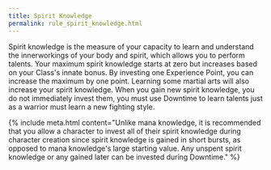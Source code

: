 ```yaml
---
title: Spirit Knowledge
permalink: rule_spirit_knowledge.html
---
```


Spirit knowledge is the measure of your capacity to learn and understand the innerworkings of your body and spirit, which allows you to perform talents. Your maximum spirit knowledge starts at zero but increases based on your Class's innate bonus. By investing one Experience Point, you can increase the maximum by one point. Learning some martial arts will also increase your spirit knowledge. When you gain new spirit knowledge, you do not immediately invest them, you must use Downtime to learn talents just as a warrior must learn a new fighting style.

{% include meta.html content="Unlike mana knowledge, it is recommended that you allow a character to invest all of their spirit knowledge during character creation since spirit knowledge is gained in short bursts, as opposed to mana knowledge's large starting value. Any unspent spirit knowledge or any gained later can be invested during Downtime." %}